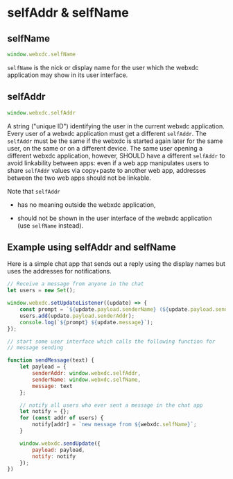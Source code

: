 # selfAddr & selfName

## selfName

```js
window.webxdc.selfName
```

`selfName` is the nick or display name for the user
which the webxdc application may show in its user interface.


## selfAddr

```js
window.webxdc.selfAddr
```

A string ("unique ID") identifying the user in the current webxdc application.
Every user of a webxdc application must get a different `selfAddr`. 
The `selfAddr` must be the same if the webxdc is started again later for the same user,
on the same or on a different device. 
The same user opening a different webxdc application, however, 
SHOULD have a different `selfAddr` to avoid linkability between apps: 
even if a web app manipulates users to share `selfAddr` values via copy+paste 
to another web app, addresses between the two web apps should not be linkable. 

Note that `selfAddr` 

- has no meaning outside the webxdc application,

- should not be shown in the user interface of the webxdc application
  (use `selfName` instead). 



## Example using selfAddr and selfName

Here is a simple chat app that sends out a reply using the display names
but uses the addresses for notifications.

```js
// Receive a message from anyone in the chat
let users = new Set();

window.webxdc.setUpdateListener((update) => {
    const prompt = `${update.payload.senderName} (${update.payload.senderAddr}):`;
    users.add(update.payload.senderAddr);
    console.log(`${prompt} ${update.message}`);
});

// start some user interface which calls the following function for
// message sending

function sendMessage(text) {
    let payload = {
        senderAddr: window.webxdc.selfAddr,
        senderName: window.webxdc.selfName,
        message: text
    };

    // notify all users who ever sent a message in the chat app
    let notify = {};
    for (const addr of users) {
        notify[addr] = `new message from ${webxdc.selfName}`;
    }

    window.webxdc.sendUpdate({
        payload: payload,
        notify: notify
    });
})
```


[`sendUpdate()`]: ./sendUpdate.html
